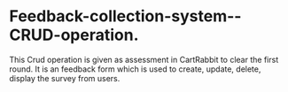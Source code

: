 # Feedback-collection-system--CRUD-operation.
This Crud operation is given as assessment in CartRabbit to clear the first round. It is an feedback form which is used to create, update, delete, display the survey from users.
